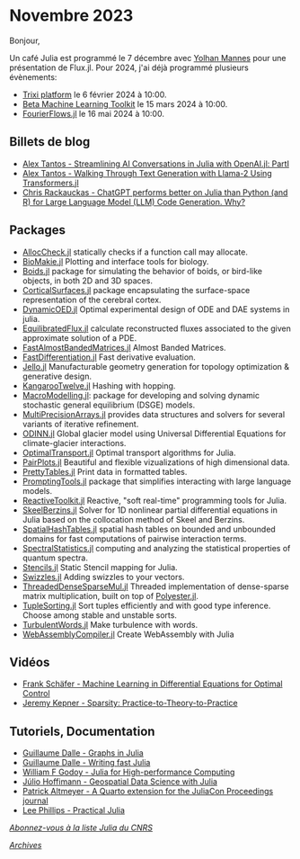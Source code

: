 # Novembre 2023 

Bonjour, 

Un café Julia est programmé le 7 décembre avec [Yolhan Mannes](https://calcul.math.cnrs.fr/cafe-julia-5.html) pour une présentation de Flux.jl. Pour 2024, j'ai déjà programmé plusieurs évènements:

 - [Trixi platform](https://calcul.math.cnrs.fr/cafe-julia-trixi.html) le 6 février 2024 à 10:00.
 - [Beta Machine Learning Toolkit](https://calcul.math.cnrs.fr/cafe-julia-7.html) le 15 mars 2024 à 10:00.
 - [FourierFlows.jl](https://calcul.math.cnrs.fr/cafe-julia-fourierflows.html) le 16 mai 2024 à 10:00.


## Billets de blog

- [Alex Tantos - Streamlining AI Conversations in Julia with OpenAI.jl: PartI](https://juliazoid.com/streamlining-ai-conversations-in-julia-with-openai-jl-parti-5a5807ed86ee)
- [Alex Tantos - Walking Through Text Generation with Llama-2 Using Transformers.jl](https://juliazoid.com/walking-through-text-generation-with-llama-2-using-transformers-jl-5735f8dffe9e)
- [Chris Rackauckas - ChatGPT performs better on Julia than Python (and R) for Large Language Model (LLM) Code Generation. Why?](https://www.stochasticlifestyle.com/chatgpt-performs-better-on-julia-than-python-and-r-for-large-language-model-llm-code-generation-why/)

## Packages

- [AllocCheck.jl](https://github.com/JuliaLang/AllocCheck.jl) statically checks if a function call may allocate.
- [BioMakie.jl](https://github.com/BioJulia/BioMakie.jl) Plotting and interface tools for biology.
- [Boids.jl](https://github.com/jeanfdp/Boids.jl) package for simulating the behavior of boids, or bird-like objects, in both 2D and 3D spaces. 
- [CorticalSurfaces.jl](https://github.com/myersm0/CorticalSurfaces.jl) package encapsulating the surface-space representation of the cerebral cortex.
- [DynamicOED.jl](https://github.com/mathopt/DynamicOED.jl) Optimal experimental design of ODE and DAE systems in julia.
- [EquilibratedFlux.jl](https://github.com/aerappa/EquilibratedFlux.jl) calculate reconstructed fluxes associated to the given approximate solution of a PDE.
- [FastAlmostBandedMatrices.jl](https://github.com/avik-pal/FastAlmostBandedMatrices.jl) Almost Banded Matrices.
- [FastDifferentiation.jl](https://github.com/brianguenter/FastDifferentiation.jl) Fast derivative evaluation.
- [Jello.jl](https://github.com/paulxshen/Jello.jl) Manufacturable geometry generation for topology optimization & generative design.
- [KangarooTwelve.jl](https://github.com/tecosaur/KangarooTwelve.jl) Hashing with hopping.
- [MacroModelling.jl](https://github.com/thorek1/MacroModelling.jl): package for developing and solving dynamic stochastic general equilibrium (DSGE) models.
- [MultiPrecisionArrays.jl](https://github.com/ctkelley/MultiPrecisionArrays.jl) provides data structures and solvers for several variants of iterative refinement.
- [ODINN.jl](https://github.com/ODINN-SciML/ODINN.jl) Global glacier model using Universal Differential Equations for climate-glacier interactions.
- [OptimalTransport.jl](https://github.com/JuliaOptimalTransport/OptimalTransport.jl) Optimal transport algorithms for Julia.
- [PairPlots.jl](https://github.com/sefffal/PairPlots.jl) Beautiful and flexible vizualizations of high dimensional data.
- [PrettyTables.jl](https://github.com/ronisbr/PrettyTables.jl) Print data in formatted tables.
- [PromptingTools.jl](https://github.com/svilupp/PromptingTools.jl) package that simplifies interacting with large language models.
- [ReactiveToolkit.jl](https://github.com/narijauskas/ReactiveToolkit.jl) Reactive, "soft real-time" programming tools for Julia.
- [SkeelBerzins.jl](https://github.com/gregoirepourtier/SkeelBerzins.jl) Solver for 1D nonlinear partial differential equations in Julia based on the collocation method of Skeel and Berzins.
- [SpatialHashTables.jl](https://github.com/SteffenPL/SpatialHashTables.jl) spatial hash tables on bounded and unbounded domains for fast computations of pairwise interaction terms. 
- [SpectralStatistics.jl](https://github.com/clozej/SpectralStatistics.jl) computing and analyzing the statistical properties of quantum spectra.
- [Stencils.jl](https://github.com/rafaqz/Stencils.jl) Static Stencil mapping for Julia.
- [Swizzles.jl](https://github.com/serenity4/Swizzles.jl) Adding swizzles to your vectors.
- [ThreadedDenseSparseMul.jl](https://github.com/RomeoV/ThreadedDenseSparseMul.jl)  Threaded implementation of dense-sparse matrix multiplication, built on top of [Polyester.jl](https://github.com/JuliaSIMD/Polyester.jl).
- [TupleSorting.jl](https://gitlab.com/nsajko/TupleSorting.jl) Sort tuples efficiently and with good type inference. Choose among stable and unstable sorts.
- [TurbulentWords.jl](https://github.com/navidcy/TurbulentWords.jl) Make turbulence with words.
- [WebAssemblyCompiler.jl](https://github.com/tshort/WebAssemblyCompiler.jl) Create WebAssembly with Julia

## Vidéos

- [Frank Schäfer - Machine Learning in Differential Equations for Optimal Control ](https://youtu.be/rLx5bCMeLDc?si=icYjdF6ByyWdu4Vt)
- [Jeremy Kepner - Sparsity: Practice-to-Theory-to-Practice](https://youtu.be/9t5wlyqbvmQ?si=M2BmhXg-vW7T80Bw)


## Tutoriels, Documentation

- [Guillaume Dalle - Graphs in Julia](https://gdalle.github.io/JuliaOptimizationDays2023/graphs.html)
- [Guillaume Dalle - Writing fast Julia](https://gdalle.github.io/JuliaOptimizationDays2023/performance.html)
- [William F Godoy - Julia for High-performance Computing](https://github.com/JuliaORNL/TutorialJuliaHPC)
- [Júlio Hoffimann - Geospatial Data Science with Julia](https://juliaearth.github.io/geospatial-data-science-with-julia/)
- [Patrick Altmeyer - A Quarto extension for the JuliaCon Proceedings journal](https://github.com/pat-alt/quarto-juliacon-proceedings)
- [Lee Phillips - Practical Julia](https://nostarch.com/practical-julia)



[*Abonnez-vous à la liste Julia du CNRS*](https://listes.services.cnrs.fr/wws/subscribe/julia)

[*Archives*](https://pnavaro.github.io/NouvellesJulia)
